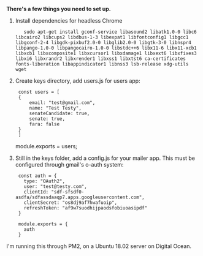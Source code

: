 **There's a few things you need to set up.**

1) Install dependencies for headless Chrome
         
          sudo apt-get install gconf-service libasound2 libatk1.0-0 libc6 libcairo2 libcups2 libdbus-1-3 libexpat1 libfontconfig1 libgcc1 libgconf-2-4 libgdk-pixbuf2.0-0 libglib2.0-0 libgtk-3-0 libnspr4 libpango-1.0-0 libpangocairo-1.0-0 libstdc++6 libx11-6 libx11-xcb1 libxcb1 libxcomposite1 libxcursor1 libxdamage1 libxext6 libxfixes3 libxi6 libxrandr2 libxrender1 libxss1 libxtst6 ca-certificates fonts-liberation libappindicator1 libnss3 lsb-release xdg-utils wget
          
2) Create keys directory, add users.js for users app:

        const users = [
        {
            email: "test@gmail.com",
            name: "Test Testy",
            senateCandidate: true,
            senate: true,
            fara: false    
        }
        ]
  
    module.exports = users;

  3) Still in the keys folder, add a config.js for your mailer app. This must be configured through gmail's o-auth system:

          const auth = {
            type: "OAuth2",
            user: "test@testy.com",
            clientId: "sdf-sfsdf0-asdfa/sdfassdaaqp7.apps.googleusercontent.com",
            clientSecret: "os8dj9af7hwafuoip",
            refreshToken: "af9w7suodhijpaodsfobiuoasipdf"
          }

          module.exports = {
            auth
          }

I'm running this through PM2, on a Ubuntu 18.02 server on Digital Ocean.
